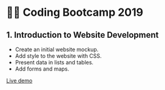 # 👩‍💻 Coding Bootcamp 2019

## 1. Introduction to Website Development

+ Create an initial website mockup. 
+ Add style to the website with CSS.
+ Present data in lists and tables.
+ Add forms and maps.

[Live demo](https://codernami.github.io/static-website-2/)